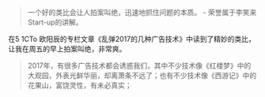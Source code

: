 > 一个好的类比会让人拍案叫绝，迅速地抓住问题的本质。 - 荣誉属于李笑来 Start-up的讲解。

在5 1CTo 欧阳辰的专栏文章《乱弹2017的几种广告技术》中读到了精妙的类比，让我在周五的早上拍案叫绝，非常爽。

> 2017年，有很多广告技术都会诱惑我们，其中不少技术像《红楼梦》中的大观园，外表光鲜华丽，却离萧条不远了；也有不少技术像《西游记》中的花果山，富饶灵性，有未必真实；
